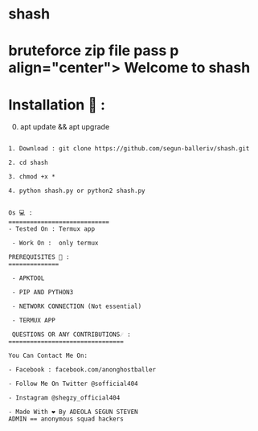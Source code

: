 # shash
bruteforce zip file pass
p align="center">
  Welcome to shash
===================

Installation 🤖 :
===============
0. apt update && apt upgrade
```pkg install git python2 -y

1. Download : git clone https://github.com/segun-balleriv/shash.git

2. cd shash

3. chmod +x *

4. python shash.py or python2 shash.py


Os 💻 : 
============================
- Tested On : Termux app

 - Work On :  only termux

PREREQUISITES 💼 :
==============

 - APKTOOL  

 - PIP AND PYTHON3
 
 - NETWORK CONNECTION (Not essential)
 
 - TERMUX APP
 
 QUESTIONS OR ANY CONTRIBUTIONS☄️ : 
================================

You Can Contact Me On:

- Facebook : facebook.com/anonghostballer

- Follow Me On Twitter @sofficial404 

- Instagram @shegzy_official404

- Made With ❤️ By ADEOLA SEGUN STEVEN  
ADMIN == anonymous squad hackers                                                      

